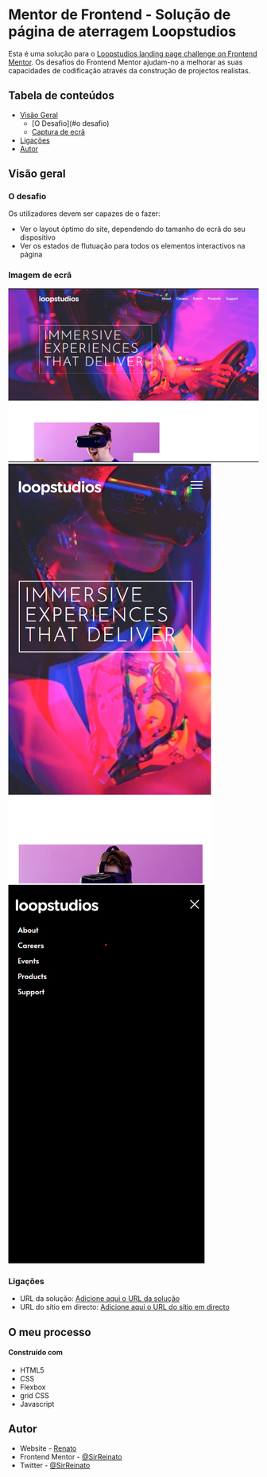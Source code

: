 # Mentor de Frontend - Solução de página de aterragem Loopstudios

Esta é uma solução para o [Loopstudios landing page challenge on Frontend Mentor](https://www.frontendmentor.io/challenges/loopstudios-landing-page-N88J5Onjw). Os desafios do Frontend Mentor ajudam-no a melhorar as suas capacidades de codificação através da construção de projectos realistas. 

## Tabela de conteúdos

- [Visão Geral](#overview)
  - [O Desafio](#o desafio)
  - [Captura de ecrã](#screenshot)
- [Ligações](#my-process)
- [Autor](#autor)




## Visão geral

### O desafio

Os utilizadores devem ser capazes de o fazer:

- Ver o layout óptimo do site, dependendo do tamanho do ecrã do seu dispositivo
- Ver os estados de flutuação para todos os elementos interactivos na página

### Imagem de ecrã

![](./images/screenshot/01.png)
![](./images/screenshot/02.png)
![](./images/screenshot/03.png)

### Ligações

- URL da solução: [Adicione aqui o URL da solução](https://your-solution-url.com)
- URL do sítio em directo: [Adicione aqui o URL do sítio em directo](https://your-live-site-url.com)

## O meu processo

#### Construído com

- HTML5 
- CSS
- Flexbox
- grid CSS
- Javascript

## Autor

- Website - [Renato](https://www.your-site.com)
- Frontend Mentor - [@SirReinato](https://www.frontendmentor.io/profile/yourusername)
- Twitter - [@SirReinato](https://www.twitter.com/yourusername)

